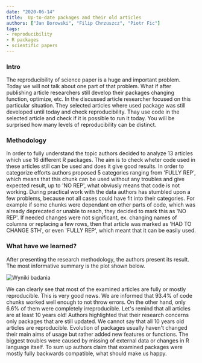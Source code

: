 ```yaml
---
date: "2020-06-14"
title:  Up-to-date packages and their old articles
authors: ["Jan Borowski", "Filip Chrzuszcz", "Piotr Fic"]
tags:
- reproducibility
- R packages
- scientific papers
---
```


### Intro

The reproducibility of science paper is a huge and important problem. Today we will not talk about one part of that problem. What if after publishing article researchers still develop their packages changing function, optimize, etc. In the discussed article researcher focused on this particular situation. They selected articles where used package was still developed until today and check reproducibility. Thay use code in the selected article and check if it is possible to run it today. You will be surprised how many levels of reproducibility can be distinct.
### Methodology

In order to fully understand the topic authors decided to analyze 13 articles which use 16 different R packages.
The aim is to check wheter code used in these articles still can be used and does it give good results. In order to categorize efforts authors proposed 5 categories ranging from 'FULLY REP', which means that this chunk can be used without any troubles and give expected result, up to 'NO REP', what obviusly means that code is not working.
During practical work with the data authors has stumbled upon a few problems, because not all cases could have fit into their categories. For example if some chunks were dependant on other parts of code, which was already deprecated or unable to reach, they decided to mark this as 'NO REP'. If needed changes were not significant, ex. changing names of columns or replacing a few rows, then that article was marked as 'HAD TO CHANGE STH', or even 'FULLY REP', which meant that it can be easily used.

### What have we learned?

After presenting the research methodology, the authors present its result. The most informative summary is the plot shown below.  

![Wyniki badania](/2020L-WB-Blog/2020-06-14-up-to-date-packages-and-their-old-articles/plot2.png)  

We can clearly see that most of the examined articles are fully or mostly reproducible. This is very good news. We are informed that 93.4% of code chunks worked well enough to not throw errors. On the other hand, only 6.6% of them were completely irreproducible. Let's remind that all articles are at least 10 years old! Authors highlighted that their research concerns only packages that are still updated. We cannot say that all 10 years old articles are reproducible. Evolution of packages usually haven't changed their main aims of usage but rather added new features or functions. The biggest troubles were caused by missing of external data or changes in R language itself. To sum up authors claim that examined packages were mostly fully backwards compatible, what should make us happy.
